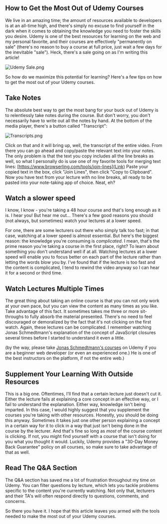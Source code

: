 ## How to Get the Most Out of Udemy Courses

We live in an amazing time; the amount of resources available to developers is at an all-time high, and there's simply no excuse to find yourself in the dark when it comes to obtaining the knowledge you need to foster the skills you desire. Udemy is one of the best resources for learning on the web and my personal favorite, and their courses are effectively "permanently on sale" (there's no reason to buy a course at full price, just wait a few days for the inevitable "sale"). Heck, there's a sale going on as I'm writing this article!

![Udemy Sale.png](https://cdn.hashnode.com/res/hashnode/image/upload/v1650131604813/chWRCxEte.png)

So how do we maximize this potential for learning? Here's a few tips on how to get the most out of your Udemy courses.

## Take Notes

The absolute best way to get the most bang for your buck out of Udemy is to relentlessly take notes during the course. But don't worry, you don't necessarily have to write out all the notes by hand. At the bottom of the media player, there's a button called "Transcript":


![Transcripts.png](https://cdn.hashnode.com/res/hashnode/image/upload/v1650307748429/kfzxjvIl1.png)

Click on that and it will bring up, well, the transcript of the entire video. From there you can go ahead and copy/paste the relevant text into your notes. The only problem is that the text you copy includes all the line breaks as well, so what I personally do is use one of my favorite tools for merging text lines: [https://www.browserling.com/tools/join-lines](Link) Paste your copied text in the box, click "Join Lines", then click "Copy to Clipboard". Now you have text from your lecture with no line breaks, all ready to be pasted into your note-taking app of choice. Neat, eh?

## Watch a slower speed

I know, I know - you're taking a 48 hour course and that's long enough as it is. I hear you! But hear me out... There's a few good reasons you should (not always, but sometimes) watch your lectures at a lower speed. 

For one, there are some lecturers out there who simply talk too fast; in that case, watching at a lower speed is almost essential. But here's the biggest reason: the knowledge you're consuming is *complicated*. I mean, that's the prime reason you're taking a course in the first place, right? To learn about something you don't understand well if at all. Watching lectures at a lower speed will enable you to focus better on each part of the lecture rather than letting the words blow you by. I've found that if the lecture is too fast and the content is complicated, I tend to rewind the video anyway so I can hear it for a second or third time.

## Watch Lectures Multiple Times

The great thing about taking an online course is that you can not only work at your own pace, but you can view the content as many times as you like. Take advantage of this fact. It sometimes takes me three or more sit-throughs to fully absorb the material presented. There's no need to feel discouraged or demoralized by the fact that it's not clicking on the first watch. Again, these lectures can be complicated. I remember watching Jonas Schmedtmann's explanation of the concept of JavaScript closures several times before I started to understand it even a little. 

(by the way, please take [Jonas Schmedtmann's courses](https://www.udemy.com/user/jonasschmedtmann/) on Udemy if you are a beginner web developer (or even an experienced one.) He is one of the best instructors on the platform, if not the entire web.)

## Supplement Your Learning With Outside Resources

This is a big one. Oftentimes, I'll find that a certain lecture just doesn't cut it. Either the lecture fails at explaining a core concept in an effective way, or I fail to understand the explanation. Either way, knowledge isn't being imparted. In this case, I would highly suggest that you supplement the courses you're taking with other resources. Honestly, you should be doing this anyway. Sometimes it takes just one other person explaining a concept in a certain way for it to click in a way that just isn't being done in the course by the lecturer. And that's fine so long as *most* of the course content is clicking. If not, you might find yourself with a course that isn't doing for you what you thought it would. Luckily, Udemy provides a "30-Day Money Back Guarantee" policy on all courses, so make sure to take advantage of that as well.

## Read The Q&A Section

The Q&A section has saved me a lot of frustration throughout my time on Udemy. You can filter questions by lecture, which lets you tackle problems specific to the content you're currently watching. Not only that, lecturers and their TA's will often respond directly to questions, comments, and concerns.

So there you have it. I hope that this article leaves you armed with the tools needed to make the most out of your Udemy courses.





